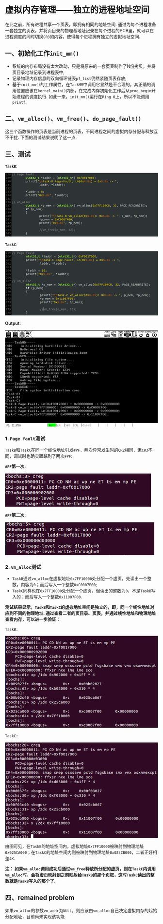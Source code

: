 # 虚拟内存管理——独立的进程地址空间
在此之前，所有进程共享一个页表，即拥有相同的地址空间. 通过为每个进程准备一套独立的页表，并将页目录的物理基地址记录在每个进程的PCB里，就可以在进程调度的同时切换`CR3`的内容，使得每个进程拥有独立的虚拟地址空间.

## 一、初始化工作`init_mm()`
- 系统的内存布局没有太大改动，只是将原来的一套页表制作了N份拷贝，并将页目录地址记录到进程表中;
- 记录物理内存信息的双向循环链表`pf_list`仍然紧随页表存放;
- 基于`init_mm()`的工作属性，在`TaskMM`中调用它显然是不合理的，其正确的调用位置应该在`kernel_main()`内部，在完成内存初始化工作后从`proc_begin`开始进程的调度执行. 如此一来，`init_mm()`运行在`Ring 0`上，所以不能调用`printf`.

## 二、`vm_alloc()`、`vm_free()`、`do_page_fault()`
这三个函数操作的页表是当前进程的页表，不同进程之间的虚拟内存分配与释放互不干扰. 下面的测试结果说明了这一点.

## 三、测试
**`TaskB`**:

![](screenshot/taskb-code.png)

**`TaskC`**:

![](screenshot/taskc-code.png)

**Output:**

![](screenshot/output.png)

### 1. `Page fault`测试

`TaskB`和`TaskC`在同一个线性地址引发`#PF`，两次异常发生时的`CR2`相同，但`CR3`不同，调试时也确实跟踪到了两次`#PF`:

**`#PF`第一次:**

![](screenshot/pf1.png)

**`#PF`第二次:**

![](screenshot/pf2.png)

### 2. `vm_alloc`测试
- `TaskB`通过`vm_alloc`在虚拟地址`0x7FF10000`处分配一个虚页，先读出一个整数，内容为`0`；而后写入一个整数`0xC0007F00`;
- `TaskC`同样也在`0x7FF10000`处分配一个虚页，但读出的整数为`0`，不是`TaskB`写入的；而后写入一个整数`0x11007F00`.

**测试结果显示，`TaskB`和`TaskC`的虚拟地址空间是独立的，即，同一个线性地址对应到不同的物理地址. 通过查看二者的页目录、页表，并通过线性地址和物理地址查看内存，可以进一步验证：**

`TaskB:`

![](screenshot/taskb.png)

`TaskC:`

![](screenshot/taskc.png)

由图可见，在`TaskB`的地址空间内，虚拟地址`0x7FF10000`被映射到物理地址`0x025CA000`；在`TaskC`的地址空间内则被映射到物理地址`0x025CB000`，二者正好相差`4K`.

**注： 如果`vm_alloc`调用成功后通过`vm_free`释放所分配的虚页，则在`TaskC`内调用`vm_alloc`时，会将虚页映射到之前映射给`TaskB`的那个页框，这时`TaskC`读出的整数就是`TaskB`写入的那个了.**

## 四、remained problem
如果`vm_alloc`的参数`vm_addr`为`NULL`，则应该由`vm_alloc`自己决定虚拟内存的起始分配地址，目前尚未实现该功能. 
